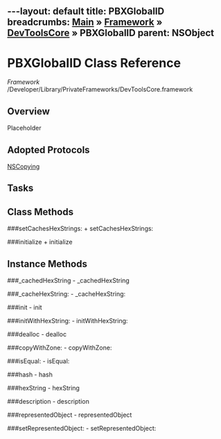 ---layout: default
title: PBXGlobalID
breadcrumbs: <a href="/index.html">Main</a> &raquo; <a href="/Frameworks.html">Framework</a> &raquo; <a href="/Frameworks/DevToolsCore.html">DevToolsCore</a> &raquo; PBXGlobalID
parent: NSObject 
---
# PBXGlobalID Class Reference

*Framework* /Developer/Library/PrivateFrameworks/DevToolsCore.framework

## Overview

Placeholder

## Adopted Protocols

[NSCopying]()

## Tasks

## Class Methods

<a name="+setCachesHexStrings:"></a>
###setCachesHexStrings:
    + setCachesHexStrings:

<a name="+initialize"></a>
###initialize
    + initialize

## Instance Methods

<a name="-_cachedHexString"></a>
###_cachedHexString
    - _cachedHexString

<a name="-_cacheHexString:"></a>
###_cacheHexString:
    - _cacheHexString:

<a name="-init"></a>
###init
    - init

<a name="-initWithHexString:"></a>
###initWithHexString:
    - initWithHexString:

<a name="-dealloc"></a>
###dealloc
    - dealloc

<a name="-copyWithZone:"></a>
###copyWithZone:
    - copyWithZone:

<a name="-isEqual:"></a>
###isEqual:
    - isEqual:

<a name="-hash"></a>
###hash
    - hash

<a name="-hexString"></a>
###hexString
    - hexString

<a name="-description"></a>
###description
    - description

<a name="-representedObject"></a>
###representedObject
    - representedObject

<a name="-setRepresentedObject:"></a>
###setRepresentedObject:
    - setRepresentedObject:

